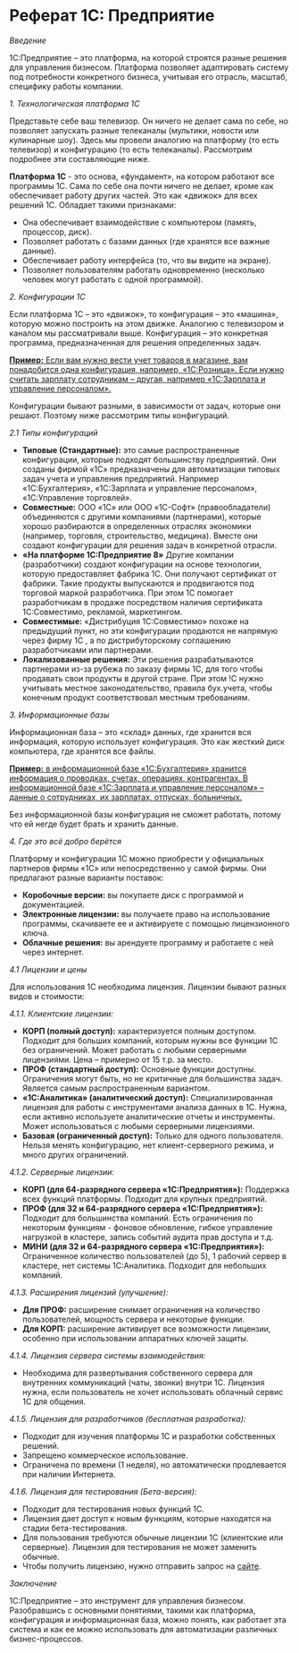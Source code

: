# **Реферат 1С: Предприятие**
*Введение*

1С:Предприятие – это платформа, на которой строятся разные решения для управления бизнесом. Платформа позволяет адаптировать систему под потребности конкретного бизнеса, учитывая его отрасль, масштаб, специфику работы компании. 

*1. Технологическая платформа 1С*

Представьте себе ваш телевизор. Он ничего не делает сама по себе, но позволяет запускать разные телеканалы (мультики, новости или кулинарные шоу). Здесь мы провели аналогию на платформу (то есть телевизор) и конфигурацию (то есть телеканалы). Рассмотрим подробнее эти составляющие ниже.

**Платформа 1С** - это основа, «фундамент», на котором работают все программы 1С. Сама по себе она почти ничего не делает, кроме как обеспечивает работу других частей. Это как «движок» для всех решений 1С. Обладает такими признаками:

*   Она обеспечивает взаимодействие с компьютером (память, процессор, диск).
*   Позволяет работать с базами данных (где хранятся все важные данные).
*   Обеспечивает работу интерфейса (то, что вы видите на экране).
*   Позволяет пользователям работать одновременно (несколько человек могут работать с одной программой).

*2. Конфигурации 1С*

Если платформа 1С – это «движок», то конфигурация – это «машина», которую можно построить на этом движке. Аналогию с телевизором и каналом мы рассматривали выше. Конфигурация – это конкретная программа, предназначенная для решения определенных задач.

<u>**Пример:** Если вам нужно вести учет товаров в магазине, вам понадобится одна конфигурация, например, «1С:Розница». Если нужно считать зарплату сотрудникам – другая, например «1С:Зарплата и управление персоналом».</u>

Конфигурации бывают разными, в зависимости от задач, которые они решают. Поэтому ниже рассмотрим типы конфигураций.

*2.1 Типы конфигураций*

*   **Типовые (Стандартные):** это самые распространенные конфигурации, которые подходят большинству предприятий. Они созданы фирмой «1С» предназначены для автоматизации типовых задач учета и управления предприятий. Например «1С:Бухгалтерия», «1С:Зарплата и управление персоналом», «1С:Управление торговлей». 
*   **Совместные:** ООО «1С» или ООО «1С-Софт» (правообладатели) объединяются с другими компаниями (партнерами), которые хорошо разбираются в определенных отраслях экономики (например, торговля, строительство, медицина). Вместе они создают конфигурации для решения задач в конкретной отрасли.
*   **«На платформе 1С:Предприятие 8»** Другие компании (разработчики) создают конфигурации на основе технологии, которую предоставляет фабрика 1С. Они получают сертификат от фабрики. Такие продукты выпускаются и продвигаются под торговой маркой разработчика. При этом 1С помогает разработчикам в продаже посредством наличия сертификата 1С:Совместимо, рекламой, маркетингом.
*   **Совместимые:** «Дистрибуция 1С:Совместимо» похоже на предыдущий пункт, но эти конфигурации продаются не напрямую через фирму 1С , а по дистрибуторскому соглашению разработчиками или партнерами. 
*   **Локализованные решения:** Эти решения разрабатываются партнерами из-за рубежа по заказу фирмы 1С, для того чтобы продавать свои продукты в другой стране. При этом !С нужно учитывать местное законодательство, правила бух.учета, чтобы конечным продукт соответствовал местным требованиям. 

*3. Информационные базы*

Информационная база – это «склад» данных, где хранится вся информация, которую использует конфигурация. Это как жесткий диск компьютера, где хранятся все файлы. 

<u>**Пример:** в информационной базе «1С:Бухгалтерия» хранится информация о проводках, счетах, операциях, контрагентах. В информационной базе «1С:Зарплата и управление персоналом» – данные о сотрудниках, их зарплатах, отпусках, больничных. </u>

Без информационной базы конфигурация не сможет работать, потому что ей негде будет брать и хранить данные.

*4. Где это всё добро берётся*

Платформу и конфигурации 1С можно приобрести у официальных партнеров фирмы «1С» или непосредственно у самой фирмы. Они предлагают разные варианты поставок:

*   **Коробочные версии:** вы покупаете диск с программой и документацией. 
*   **Электронные лицензии:** вы получаете право на использование программы, скачиваете ее и активируете с помощью лицензионного ключа. 
*   **Облачные решения:** вы арендуете программу и работаете с ней через интернет. 

*4.1 Лицензии и цены*

Для использования 1С необходима лицензия. Лицензии бывают разных видов и стоимости:

*4.1.1. Клиентские лицензии:*
*  **КОРП (полный доступ):** характеризуется полным доступом. Подходит для больших компаний, которым нужны все функции 1С без ограничений. Может работать с любыми серверными лицензиями. Цена – примерно от 15 т.р. за место.
*  **ПРОФ (стандартный доступ):** Основные функции доступны. Ограничения могут быть, но не критичные для большинства задач. Является самым распространенным вариантом.
* **«1С:Аналитика» (аналитический доступ):** Специализированная лицензия для работы с инструментами анализа данных в 1С. Нужна, если активно используете аналитические отчеты и инструменты. Может использоваться с любыми серверными лицензиями.
*  **Базовая (ограниченный доступ):** Только для одного пользователя. Нельзя менять конфигурацию, нет клиент-серверного режима, и много других ограничений. 

*4.1.2. Серверные лицензии:*
*  **КОРП (для 64-разрядного сервера «1С:Предприятия»):**  Поддержка всех функций платформы. Подходит для крупных предприятий.
*  **ПРОФ (для 32  и 64-разрядного сервера «1С:Предприятия»):**  Подходит для большинства компаний. Есть ограничения по некоторым функциям - фоновое обновление, гибкое управление нагрузкой в кластере, запись событий аудита прав доступа и т.д.
*  **МИНИ (для 32  и 64-разрядного сервера «1С:Предприятия»):** Ограниченное количество пользователей (до 5), 1 рабочий сервер в кластере, нет системы 1С:Аналитика. Подходит для небольших компаний.

*4.1.3. Расширения лицензий (улучшение):*
*  **Для ПРОФ:** расширение снимает ограничения на количество пользователей, мощность сервера и некоторые функции. 
*  **Для КОРП:** расширение активирует все возможности лицензии, особенно при использовании аппаратных ключей защиты.

*4.1.4. Лицензия сервера системы взаимодействия:*
*  Необходима для развертывания собственного сервера для внутренних коммуникаций (чаты, звонки) внутри 1С. Лицензия нужна, если пользователь не хочет использовать облачный сервис 1С для общения.

*4.1.5. Лицензия для разработчиков (бесплатная разработка):*
*  Подходит для изучения платформы 1С и разработки собственных решений.
*  Запрещено коммерческое использование.
*  Ограничена по времени (1 неделя), но автоматически продлевается при наличии Интернета.

*4.1.6.  Лицензия для тестирования (Бета-версия):*
*  Подходит для тестирования новых функций 1С.
*  Лицензия дает доступ к новым функциям, которые находятся на стадии бета-тестирования.
*  Для пользования требуются обычные лицензии 1С (клиентские или серверные). Лицензия для тестирования не может заменить обычные.
*  Чтобы получить лицензию, нужно отправить запрос на [сайте]( betaplatform@1c.ru).

*Заключение*

1С:Предприятие – это инструмент для управления бизнесом. Разобравшись с основными понятиями, такими как платформа, конфигурация и информационная база, можно понять, как работает эта система и как ее можно использовать для автоматизации различных бизнес-процессов. 


